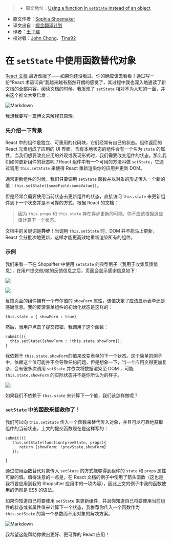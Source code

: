 > * 原文地址：[Using a function in `setState` instead of an object](https://medium.com/@shopsifter/using-a-function-in-setstate-instead-of-an-object-1f5cfd6e55d1#.hwznlbxsa)
* 原文作者：[Sophia Shoemaker](https://medium.com/@shopsifter?source=post_header_lockup)
* 译文出自：[掘金翻译计划](https://github.com/xitu/gold-miner)
* 译者：[王子建](https://github.com/Romeo0906)
* 校对者：[John Chong](https://github.com/Goshin)、[Tina92](https://github.com/Tina92)

# 在 `setState` 中使用函数替代对象 #

[React 文档](https://facebook.github.io/react/docs/hello-world.html) 最近改版了——如果你还没看过，你的确应该去看看！通过写一份“React 术语词典”我越来越有豁然开朗的感觉了，其过程中我也深入地通读了新文档的全部内容。阅读文档的时候，我发现了 `setState` 相对不为人知的一面，并由这个推文大受启发：

![Markdown](http://i1.piimg.com/1949/60dac91b11e33375.png)

我想我要写一篇博文来解释其原理。

### 先介绍一下背景 ###

React 中的组件是独立、可重用的代码块，它们经常有自己的状态。组件返回的 React 元素组成了应用的 UI 界面。含有本地状态的组件会有一个名为 `state` 的属性，当我们想要改变应用的外观或表现形式时，我们需要改变组件的状态。那么我们如何更新组件的状态呢？React 组件中有一个可用的方法叫做 `setState`，它通过调用 `this.setState` 来使得 React 重新渲染你的应用并更新 DOM。

通常更新组件的时候，我们只要调用 `setState` 函数并以对象的形式传入一个新的值：`this.setState({someField:someValue})`。

但是经常会需要使用当前状态去更新组件的状态，直接访问 `this.state` 来更新组件到下一个状态并是不可靠的方式。根据 React 的文档：

> 因为 `this.props` 和 `this.state` 存在异步更新的可能，你不应该根据这些值计算下一个状态。

文档中的关键词是**异步**！当调用 `this.setState` 时，DOM 并不能马上更新，React 会分批次地更新，这样才能更高效地重新渲染所有的组件。

### 示例 ###

我们来看一下在 Shopsifter 中使用 `setState` 的典型例子（我用于收集反馈信息），在用户提交他/她的反馈信息之后，页面会显示感谢信息如下：

![](https://cdn-images-1.medium.com/freeze/max/30/1*2G0xhu4tOAAEODKSsRB_2w.gif?q=20) 

![](https://cdn-images-1.medium.com/max/800/1*2G0xhu4tOAAEODKSsRB_2w.gif) 

反馈页面的组件拥有一个布尔值的 `showForm` 属性，该值决定了应该显示表单还是感谢信息。我的反馈表单组件的初始化状态是这样的：

```
this.state = { showForm : true}
```

然后，当用户点击了提交按钮，我调用了这个函数：

```
submit(){
  this.setState({showForm : !this.state.showForm});
}
```

我依赖于 `this.state.showForm`的值来改变表单的下一个状态。这个简单的例子中，依赖这个值可能并不会导致任何问题，但是想象一下，当一个应用变得更加复杂，会有很多次调用 `setState` 并依次将数据渲染至 DOM ，可能 `this.state.showForm` 的实际状态并不是你所认为的样子。

![](https://cdn-images-1.medium.com/max/800/1*LY5htRQwi_NOHhMRI2cTSw.jpeg)

如果我们不依赖于 `this.state` 来计算下一个值，我们该怎样做呢？

### `setState` 中的函数来拯救你了！ ###

我们可以向 `this.setState` 传入一个函数来替代传入对象，并且可以可靠地获取组件的当前状态。上文的提交函数现在是这样写的：

```
submit(){
   this.setState(function(prevState, props){
      return {showForm: !prevState.showForm}
   });

}
```

通过使用函数替代对象传入 `setState` 的方式能够得到组件的 `state` 和 `props` 属性可靠的值。值得注意的一点是，在 React 文档的例子中使用了箭头函数（这也是我将要应用到我的 Shopsifter 应用中的一项内容），因此上文的例子中我的函数使用的仍然是 ES5 的语法。

如果你知道自己将要使用 `setState` 来更新组件，并且你知道自己将要使用当前组件的状态或者属性值来计算下一个状态，我推荐你传入一个函数作为 `this.setState` 的第一个参数而不用对象的解决方案。

![Markdown](http://p1.bpimg.com/1949/d70206a3c3c06515.png) 

我希望这能帮助你做出更好、更可靠的 React 应用！